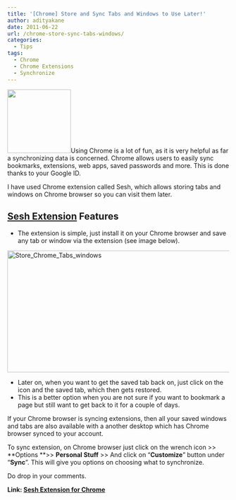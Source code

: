 ```yaml
---
title: '[Chrome] Store and Sync Tabs and Windows to Use Later!'
author: adityakane
date: 2011-06-22
url: /chrome-store-sync-tabs-windows/
categories:
  - Tips
tags:
  - Chrome
  - Chrome Extensions
  - Synchronize
---
```

[<img class="alignright size-full wp-image-39005" title="Chrome_new_logo.png" src="http://cdn.devilsworkshop.org/files/2011/03/Chrome_new_logo.png" alt="" width="144" height="144" />][1]Using Chrome is a lot of fun, as it is very helpful as far a synchronizing data is concerned. Chrome allows users to easily sync bookmarks, extensions, web apps, saved passwords and more. This is done thanks to your Google ID.

I have used Chrome extension called Sesh, which allows storing tabs and windows on Chrome browser so you can visit them later.

## <a href="https://chrome.google.com/webstore/detail/emclpejnhkiogdlimfgipbdfpdcnhhoj" onclick="_gaq.push(['_trackEvent', 'outbound-article', 'https://chrome.google.com/webstore/detail/emclpejnhkiogdlimfgipbdfpdcnhhoj', 'Sesh Extension']);" >Sesh Extension</a> Features

  * The extension is simple, just install it on your Chrome browser and save any tab or window via the extension (see image below).

[<img style="background-image: none; padding-left: 0px; padding-right: 0px; display: inline; padding-top: 0px; border: 0px;" title="Store_Chrome_Tabs_windows" src="http://cdn.devilsworkshop.org/files/2011/06/Store_Chrome_Tabs_windows_thumb.png" border="0" alt="Store_Chrome_Tabs_windows" width="657" height="276" />][2]

  * Later on, when you want to get the saved tab back on, just click on the icon and the saved tab, which then gets restored.
  * This is a better option when you are not sure if you want to bookmark a page but still want to get back to it for a couple of days.

If your Chrome browser is syncing extensions, then all your saved windows and tabs are also available with a another desktop which has Chrome browser synced to your account.

To sync extension, on Chrome browser just click on the wrench icon >> **Options **>> **Personal Stuff** >> And click on “**Customize**” button under “**Sync**”. This will give you options on choosing what to synchronize.

Do drop in your comments.

**Link: <a href="https://chrome.google.com/webstore/detail/emclpejnhkiogdlimfgipbdfpdcnhhoj" onclick="_gaq.push(['_trackEvent', 'outbound-article', 'https://chrome.google.com/webstore/detail/emclpejnhkiogdlimfgipbdfpdcnhhoj', 'Sesh Extension for Chrome']);" >Sesh Extension for Chrome</a>**

 [1]: http://cdn.devilsworkshop.org/files/2011/03/Chrome_new_logo.png
 [2]: http://cdn.devilsworkshop.org/files/2011/06/Store_Chrome_Tabs_windows.png
